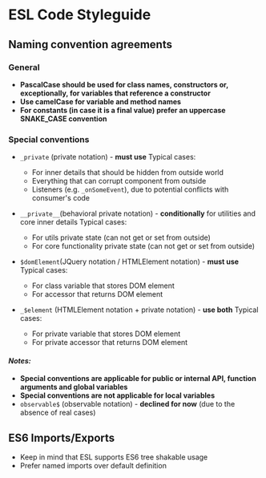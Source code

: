 # ESL Code Styleguide

## Naming convention agreements

### General
- **PascalCase should be used for class names, constructors or, exceptionally, 
  for variables that reference a constructor**
- **Use camelCase for variable and method names**
- **For constants (in case it is a final value) prefer an uppercase SNAKE_CASE convention**

### Special conventions
- `_private` (private notation) - **must use**
  Typical cases: 
  - For inner details that should be hidden from outside world
  - Everything that can corrupt component from outside
  - Listeners (e.g. `_onSomeEvent`), due to potential conflicts with consumer's code
  
- `__private__`(behavioral private notation) - **conditionally** for utilities and core inner details
  Typical cases:
   - For utils private state (can not get or set from outside)
   - For core functionality private state (can not get or set from outside)

- `$domElement`(JQuery notation / HTMLElement notation) - **must use**
  Typical cases:
  - For class variable that stores DOM element
  - For accessor that returns DOM element

- `_$element` (HTMLElement notation + private notation) - **use both**
  Typical cases:
  - For private variable that stores DOM element
  - For private accessor that returns DOM element
  
#### *Notes:*
- **Special conventions are applicable for public or internal API, function arguments and global variables**
- **Special conventions are not applicable for local variables**
- `observable$` (observable notation) - **declined for now** (due to the absence of real cases)

## ES6 Imports/Exports
 - Keep in mind that ESL supports ES6 tree shakable usage
 - Prefer named imports over default definition
